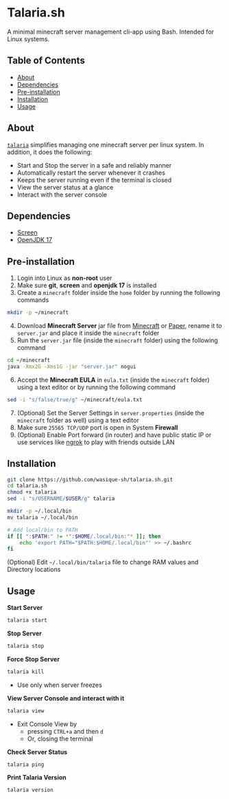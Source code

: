 # Talaria.sh
A minimal minecraft server management cli-app using Bash. Intended for Linux systems.


## Table of Contents
- [About](#about)
- [Dependencies](#dependencies)
- [Pre-installation](#pre-installation)
- [Installation](#installation)
- [Usage](#usage)


## About
[`talaria`](https://github.com/wasique-sh/talaria.sh/blob/master/talaria) simplifies managing one minecraft server per linux system. In addition, it does the following:
- Start and Stop the server in a safe and reliably manner
- Automatically restart the server whenever it crashes
- Keeps the server running even if the terminal is closed
- View the server status at a glance
- Interact with the server console


## Dependencies
- [Screen](https://www.gnu.org/software/screen/)
- [OpenJDK 17](https://openjdk.org/projects/jdk/17/)


## Pre-installation
1. Login into Linux as **non-root** user
2. Make sure **git**, **screen** and **openjdk 17** is installed
3. Create a `minecraft` folder inside the `home` folder by running the following commands
```sh
mkdir -p ~/minecraft
```
4. Download **Minecraft Server** jar file from [Minecraft](https://www.minecraft.net/en-us/download/server) or [Paper](https://papermc.io/downloads/paper), rename it to `server.jar` and place it inside the `minecraft` folder
5. Run the `server.jar` file (inside the `minecraft` folder) using the following command
```sh
cd ~/minecraft
java -Xmx2G -Xms1G -jar "server.jar" nogui
```
6. Accept the **Minecraft EULA** in `eula.txt` (inside the `minecraft` folder) using a text editor or by running the following command
```sh
sed -i "s/false/true/g" ~/minecraft/eula.txt
```
7. (Optional) Set the Server Settings in `server.properties` (inside the `minecraft` folder as well) using a text editor
8. Make sure `25565 TCP/UDP` port is open in System **Firewall**
9. (Optional) Enable Port forward (in router) and have public static IP or use services like [ngrok](https://ngrok.com/) to play with friends outside LAN


## Installation
```sh
git clone https://github.com/wasique-sh/talaria.sh.git
cd talaria.sh
chmod +x talaria
sed -i "s/USERNAME/$USER/g" talaria

mkdir -p ~/.local/bin
mv talaria ~/.local/bin

# Add local/bin to PATH
if [[ ":$PATH:" != *":$HOME/.local/bin:"* ]]; then
    echo 'export PATH="$PATH:$HOME/.local/bin"' >> ~/.bashrc
fi
```
(Optional) Edit `~/.local/bin/talaria` file to change RAM values and Directory locations


## Usage
**Start Server**
```sh
talaria start
```

**Stop Server**
```sh
talaria stop
```

**Force Stop Server**
```sh
talaria kill
```
- Use only when server freezes

**View Server Console and interact with it**
```sh
talaria view
```
- Exit Console View by 
    - pressing `CTRL+a` and then `d`
    - Or, closing the terminal

**Check Server Status**
```sh
talaria ping
```

**Print Talaria Version**
```sh
talaria version
```
